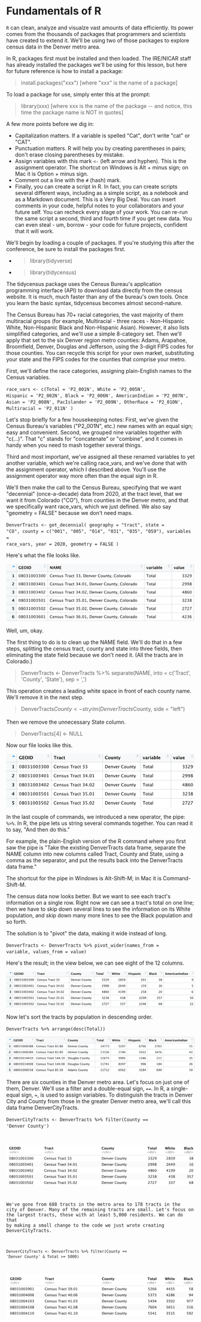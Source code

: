 # Fundamentals of R

<code>R</code> can clean, analyze and visualze vast amounts of data efficiently. Its power comes from the thousands of packages that programmers and scientists have created to extend it. We'll be using two of those packages to explore census data in the Denver metro area.

In R, packages first must be installed and then loaded. The IRE/NICAR staff has already installed the packages we'll be using for this lesson, but here for future reference is how to install a package:

> install.packages("xxx")  [where "xxx" is the name of a package]

To load a package for use, simply enter this at the prompt:

> library(xxx) [where xxx is the name of the package -- and notice, this time the package name is NOT in quotes]

A few more points before we dig in:

* Capitalization matters. If a variable is spelled "Cat", don't write "cat" or "CAT". 
* Punctuation matters. R will help you by creating parentheses in pairs; don't erase closing parentheses by mistake.
* Assign variables with this mark <code><-</code> (left arrow and hyphen). This is the assignment operator. The shortcut on Windows is Alt + minus sign; on Mac it is Option + minus sign.
* Comment out a line with the <code>#</code> (hash) mark.
* Finally, you can create a script in R. In fact, you can create scripts several different ways, including as a simple script, as a notebook and as a Markdown document. This is a Very Big Deal. You can insert comments in your code, helpful notes to your collaborators and your future self. You can recheck every stage of your work. You can re-run the same script a second, third and fourth time if you get new data. You can even steal - um, borrow - your code for future projects, confident that it will work. 

We'll begin by loading a couple of packages. If you're studying this after the conference, be sure to install the packages first.
  
  * > library(tidyverse)
  * > library(tidycensus)
  
The tidycensus package uses the Census Bureau's application programming interface (API) to download data directly from the census website. It is much, much faster than any of the bureau's own tools. Once you learn the basic syntax, tidycensus becomes almost second-nature.
  
The Census Bureau has 70+ racial categories, the vast majority of them multiracial groups (for example, Multiracial - three races - Non-Hispanic White, Non-Hispanic Black and Non-Hispanic Asian). However, it also lists simplified categories, and we'll use a simple 8-category set. Then we'll apply that set to the six Denver region metro counties: Adams, Arapahoe, Broomfield, Denver, Douglas and Jefferson, using the 3-digit FIPS codes for those counties. You can recycle this script for your own market, substituting your state and the FIPS codes for the counties that comprise your metro.  
  
First, we'll define the race categories, assigning plain-English names to the Census variables.

<code>race_vars <- c(Total = 'P2_001N',
               White = 'P2_005N',
               Hispanic = 'P2_002N',
               Black = 'P2_006N',
               AmericanIndian = 'P2_007N',
               Asian = 'P2_008N',
               PacIslander = 'P2_009N',
               OtherRace = 'P2_010N',
               Multiracial = 'P2_011N'
               )</code>
             
Let's stop briefly for a few housekeeping notes: First, we've given the Census Bureau's variables ("P2_001N", etc.) new names with an equal sign; easy and convenient. Second, we grouped nine variables together with "c(...)". That "c" stands for "concatenate" or "combine", and it comes in handy when you need to mash together several things. 
  
Third and most important, we've assigned all these renamed variables to yet another variable, which we're calling race_vars, and we've done that with the assignment operator, which I described above. You'll use the assignment operator way more often than the equal sign in R. 
  
We'll then make the call to the Census Bureau, specifying that we want "decennial" (once-a-decade) data from 2020, at the tract level, that we want it from Colorado ("CO"), from counties in the Denver metro, and that we specifically want race_vars, which we just defined. We also say "geometry = FALSE" because we don't need maps.
  
<code>DenverTracts <- get_decennial(
  geography = "tract",
  state = "CO",
  county = c("001", "005", "014", "031", "035", "059"),
  variables = race_vars,
  year = 2020,
  geometry = FALSE
)</code>
  
Here's what the file looks like.
  
![](https://github.com/roncampbell/IRE22/blob/images/DTracts1.png?raw=true)
  
Well, um, okay. 
  
The first thing to do is to clean up the NAME field. We'll do that in a few steps, splitting the census tract, county and state into three fields, then eliminating the state field because we don't need it. (All the tracts are in Colorado.)
  
> DenverTracts <- DenverTracts %>% 
  separate(NAME, into = c('Tract', 'County', 'State'), sep = ',')
  
This operation creates a leading white space in front of each county name. We'll remove it in the next step.
  
> DenverTracts$County <- str_trim(DenverTracts$County, side = "left") 
  
Then we remove the unnecessary State column.
  
> DenverTracts[4] <- NULL
  
Now our file looks like this.
  
![](https://github.com/roncampbell/IRE22/blob/images/DTracts2.png?raw=true)
  
In the last couple of commands, we introduced a new operator, the pipe: <code>%>%</code>. In R, the pipe lets us string several commands together. You can read it to say, "And then do this." 
  
For example, the plain-English version of the R command where you first saw the pipe is "Take the existing DenverTracts data frame, separate the NAME column into new columns called Tract, County and State, using a comma as the separator, and put the results back into the DenverTracts data frame." 
  
The shortcut for the pipe in Windows is Alt-Shift-M; in Mac it is Command-Shift-M.
                     
The census data now looks better. But we want to see each tract's information on a single row. Right now we can see a tract's total on one line; then we have to skip down several lines to see the information on its White population, and skip down many more lines to see the Black population and so forth. 
  
The solution is to "pivot" the data, making it wide instead of long.
  
<code>DenverTracts <- DenverTracts %>% 
  pivot_wider(names_from = variable, values_from = value)</code>
  
Here's the result; in the view below, we can see eight of the 12 columns.  
  
![](https://github.com/roncampbell/IRE22/blob/images/DTracts3a.png?raw=true)

Now let's sort the tracts by population in descending order. 
  
<code>DenverTracts %>%
  arrange(desc(Total))</code>
  
![](https://github.com/roncampbell/IRE22/blob/images/DTracts3b.png?raw=true)
  
There are six counties in the Denver metro area. Let's focus on just one of them, Denver. We'll use a filter and a double-equal sign, <code>==</code>. In R, a single-equal sign, <code>=</code>, is used to assign variables. To distinguish the tracts in Denver City and County from those in the greater Denver metro area, we'll call this data frame DenverCityTracts.
  
<code>DenverCityTracts <- DenverTracts %>%
  filter(County == 'Denver County')
  
![](https://github.com/roncampbell/IRE22/blob/images/DTracts4b.png?raw=true)
 
We've gone from 688 tracts in the metro area to 178 tracts in the city of Denver. Many of the remaining tracts are small. Let's focus on the largest tracts, those with at least 5,000 residents. We can do that by making a small change to the code we just wrote creating DenverCityTracts.
  
<code>DenverCityTracts <- DenverTracts %>%
  filter(County == 'Denver County' & Total >= 5000)</code>
  
![](https://github.com/roncampbell/IRE22/blob/images/DTracts4c.png?raw=true)
 
  
